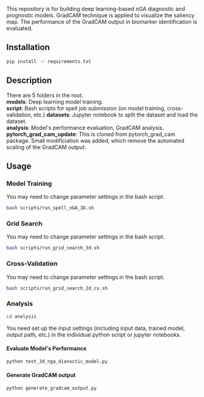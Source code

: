 This repository is for building deep learning-based nGA diagnostic and prognostic models. GradCAM technique is applied to visualize the saliency map. The performance of the GradCAM output in biomarker identification is evaluated.


## Installation

```bash
pip install -r requirements.txt
```

## Description
There are 5 folders in the root.    
**models**: Deep learning model training.   
**script**: Bash scripts for spell job submission (on model training, cross-validation, etc.)
**datasets**:  Jupyter notebook to split the dataset and load the dataset.   
**analysis**: Model's performance evaluation, GradCAM analysis.  
**pytorch_grad_cam_update**: This is cloned from pytorch_grad_cam package. Small modificiation was added, which remove the automated scaling of the GradCAM output. 

## Usage

### Model Training
You may need to change parameter settings in the bash script.
```bash
bash scripts/run_spell_nGA_3D.sh
```

### Grid Search
You may need to change parameter settings in the bash script.
```bash
bash scripts/run_grid_search_3d.sh
```

### Cross-Validation
You may need to change parameter settings in the bash script.
```bash
bash scripts/run_grid_search_2d_cv.sh
```

### Analysis
```bash
cd analysis
```
You need set up the input settings (including input data, trained model, output path, etc.) in the individual python script or jupyter notebooks.

#### Evaluate Model's Performance
```bash
python test_3d_nga_dianostic_model.py
```

#### Generate GradCAM output
```bash
python generate_gradcam_output.py
```